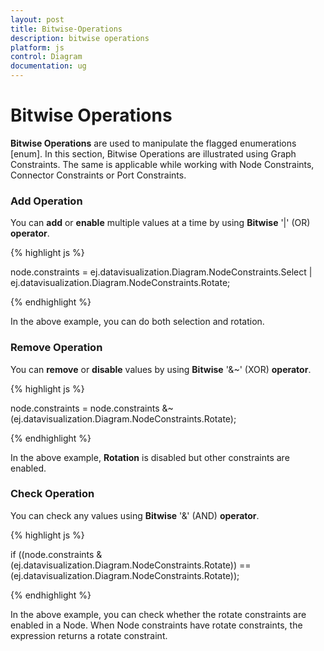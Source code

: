 ```yaml
---
layout: post
title: Bitwise-Operations
description: bitwise operations
platform: js
control: Diagram
documentation: ug
---
```


# Bitwise Operations

**Bitwise Operations** are used to manipulate the flagged enumerations \[enum\]. In this section, Bitwise Operations are illustrated using Graph Constraints. The same is applicable while working with Node Constraints, Connector Constraints or Port Constraints.

### Add Operation

You can **add** or **enable** multiple values at a time by using **Bitwise** '\|' (OR) **operator**.

{% highlight js %}

node.constraints = ej.datavisualization.Diagram.NodeConstraints.Select | ej.datavisualization.Diagram.NodeConstraints.Rotate;

{% endhighlight %}

In the above example, you can do both selection and rotation.

### Remove Operation

You can **remove** or **disable** values by using **Bitwise** '&#x0026;&#x007E;' (XOR) **operator**.

{% highlight js %}

node.constraints = node.constraints &~ (ej.datavisualization.Diagram.NodeConstraints.Rotate);

{% endhighlight %}

In the above example, **Rotation** is disabled but other constraints are enabled.

### Check Operation 

You can check any values using **Bitwise** '&' (AND) **operator**.

{% highlight js %}

if ((node.constraints & (ej.datavisualization.Diagram.NodeConstraints.Rotate)) == (ej.datavisualization.Diagram.NodeConstraints.Rotate));

{% endhighlight %}

In the above example, you can check whether the rotate constraints are enabled in a Node. When Node constraints have rotate constraints, the expression returns a rotate constraint.
